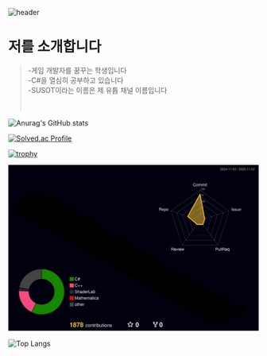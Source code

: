 ![header](https://capsule-render.vercel.app/api?type=waving&color=random&height=400&section=header&text=안녕하세요%20이찬민입니다&desc=만나서%20반갑습니다&fontSize=60&descSize=30&fontColor=FFFFFF&fontAlighY=50&)

# 저를 소개합니다<br>
> -게임 개발자를 꿈꾸는 학생입니다<br>
-C#을 열심히 공부하고 있습니다<br>
-SUSOT이라는 이름은 제 유튭 채널 이름입니다<br><br><br>

![Anurag's GitHub stats](https://github-readme-stats.vercel.app/api?username=SUSOT&show_icons=true&theme=radical)<br>

[![Solved.ac Profile](http://mazassumnida.wtf/api/generate_badge?boj=SUSOT)](https://solved.ac/SUSOT)<br/>

[![trophy](https://github-profile-trophy.vercel.app/?username=SUSOT&theme=flat&column=7)](https://github.com/SUSOT/)<br>

![](./profile-3d-contrib/profile-night-rainbow.svg)<br>

![Top Langs](https://github-readme-stats.vercel.app/api/top-langs/?username=anuraghazra&layout=compact)

